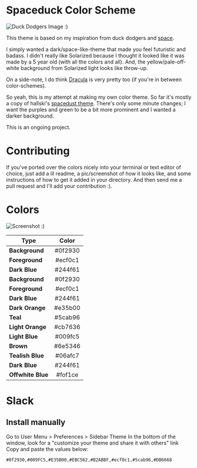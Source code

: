 # Spaceduck Color Scheme
![Duck Dodgers Image :) ](https://github.com/pineapplegiant/spaceduck-theme/blob/master/duckdodgers.jpg "Duck Dodgers image")

This theme is based on my inspiration from duck dodgers and [space](http://www.reactiongifs.com/r/2011/09/mind_blown.gif).

I simply wanted a dark/space-like-theme that made you feel futuristic and badass. 
I didn't really like Solarized because I thought it looked like it was made by a 5 year old (with all the colors and all).
And, the yellow/pale-off-white background from Solarized light looks like throw-up. 

On a side-note, I do think [Dracula](https://draculatheme.com/) is very pretty too (if you're in between color-schemes).

So yeah, this is my attempt at making my own color theme. 
So far it's mostly a copy of hallski's [spacedust theme](https://github.com/hallski/spacedust-theme). 
There's only some minute changes; I want the purples and green to be a  bit more prominent and I wanted a darker background.

This is an ongoing project.

# Contributing

If you've ported over the colors nicely into your terminal or text editor of choice, just add a lil readme, a pic/screenshot of how it looks like, and some instructions of how to get it added in your directory. 
And then send me a pull request and I'll add your contribution :).


# Colors

![Screenshot :)](https://github.com/pineapplegiant/spaceduck-theme/blob/master/colorTheme.png "Color pallette ")


|     Type          |   Color   | 
|   -----------     |:---------:|
| **Background**    | #0f2930   |
| **Foreground**    | #ecf0c1   |
| **Dark Blue**     | #244f61   | 
| **Background**    | #0f2930   | 
| **Foreground**    | #ecf0c1   | 
| **Dark Blue**     | #244f61   |  
| **Dark Orange**   | #e35b00   | 
| **Teal**          | #5cab96   | 
| **Light Orange**  | #cb7636   | 
| **Light Blue**    | #009fc5   | 
| **Brown**         | #6e5346   | 
| **Tealish Blue**  | #06afc7   | 
| **Dark Blue**     | #244f61   | 
| **Offwhite Blue** | #fof1ce   | 


# Slack

## Install manually

Go to User Menu > Preferences > Sidebar Theme
In the bottom of the window, look for a "customize your theme and share it with others" link
Copy and paste the values below:

```#0f2930,#009FC5,#E35B00,#EBC562,#B2ABBF,#ecf0c1,#5cab96,#DB6668```


